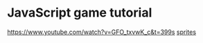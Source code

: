 # JavaScript game tutorial

https://www.youtube.com/watch?v=GFO_txvwK_c&t=399s
[sprites](http://bevoulin.com)
